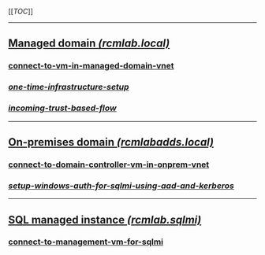 [[_TOC_]]

---

## [Managed domain _(rcmlab.local)_](/Knowledge-Base/RCMLAB/rcmlab.local)

### [connect-to-vm-in-managed-domain-vnet](https://dev.azure.com/limlab/DevOps%20Toolkit/_wiki/wikis/DevOps-Toolkit.wiki/319/RCMLAB?anchor=how-to-connect-to-vms-in-rcmlab%3F)

### [_one-time-infrastructure-setup_](https://dev.azure.com/limlab/DevOps%20Toolkit/_wiki/wikis/DevOps-Toolkit.wiki/363/azure-sql.managed-instance.winauth-azuread-setup?anchor=%5B_one-time-infrastructure-setup)

### [_incoming-trust-based-flow_](https://dev.azure.com/limlab/DevOps%20Toolkit/_wiki/wikis/DevOps-Toolkit.wiki/363/azure-sql.managed-instance.winauth-azuread-setup?anchor=%5B_**incoming-trust-based-flow**_%5D)

---

## [On-premises domain _(rcmlabadds.local)_](/Knowledge-Base/RCMLAB/rcmlabadds.local)

### [connect-to-domain-controller-vm-in-onprem-vnet](https://portal.azure.com/%23%40rcmdevops.onmicrosoft.com/resource/subscriptions/81348982-0f31-4e9c-b2d2-817ac65b967e/resourcegroups/rcmlab.sqlmi.scus.rg/providers/microsoft.compute/virtualmachines/rcmlab-ws2022-ssms/overview)

### [_setup-windows-auth-for-sqlmi-using-aad-and-kerberos_](https://dev.azure.com/limlab/DevOps%20Toolkit/_wiki/wikis/DevOps-Toolkit.wiki/363/azure-sql.managed-instance.winauth-azuread-setup?anchor=%5Bhow-to-set-up-windows-authentication-for-azure-sql-managed-instance-using-azure-active-directory-and-kerberos)

---

## [SQL managed instance _(rcmlab.sqlmi)_](/Knowledge-Base/RCMLAB/rcmlab.sqlmi)

### [connect-to-management-vm-for-sqlmi](https://dev.azure.com/limlab/DevOps%20Toolkit/_wiki/wikis/DevOps-Toolkit.wiki/363/azure-sql.managed-instance.winauth-azuread-setup?anchor=%5Brcmlab-ws2022-ssms)
